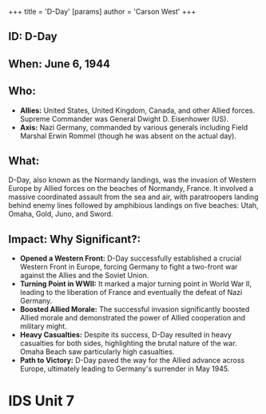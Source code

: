 +++
 title = 'D-Day'
[params]
	author = 'Carson West'
+++
## ID: D-Day

## When: June 6, 1944

## Who:
*   **Allies:** United States, United Kingdom, Canada, and other Allied forces. Supreme Commander was General Dwight D. Eisenhower (US).
*   **Axis:** Nazi Germany, commanded by various generals including Field Marshal Erwin Rommel (though he was absent on the actual day).

## What:
D-Day, also known as the Normandy landings, was the invasion of Western Europe by Allied forces on the beaches of Normandy, France.  It involved a massive coordinated assault from the sea and air, with paratroopers landing behind enemy lines followed by amphibious landings on five beaches: Utah, Omaha, Gold, Juno, and Sword.

## Impact: Why Significant?:
*   **Opened a Western Front:** D-Day successfully established a crucial Western Front in Europe, forcing Germany to fight a two-front war against the Allies and the Soviet Union.
*   **Turning Point in WWII:** It marked a major turning point in World War II, leading to the liberation of France and eventually the defeat of Nazi Germany.
*   **Boosted Allied Morale:**  The successful invasion significantly boosted Allied morale and demonstrated the power of Allied cooperation and military might.
*   **Heavy Casualties:** Despite its success, D-Day resulted in heavy casualties for both sides, highlighting the brutal nature of the war. Omaha Beach saw particularly high casualties.
*   **Path to Victory:** D-Day paved the way for the Allied advance across Europe, ultimately leading to Germany's surrender in May 1945.

# IDS Unit 7
